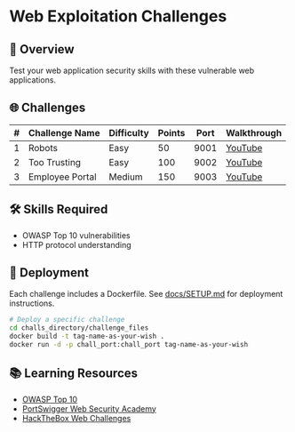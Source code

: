# Web Exploitation Challenges

## 🎯 Overview

Test your web application security skills with these vulnerable web applications.

## 🌐 Challenges

| # | Challenge Name | Difficulty | Points | Port | Walkthrough |
|---|---------------|------------|--------|------|-------------|
| 1 | Robots | Easy | 50 | 9001 | [YouTube](https://www.youtube.com/watch?v=ZdicKfV6Ht8&t=24s) |
| 2 | Too Trusting | Easy | 100 | 9002 | [YouTube](https://www.youtube.com/watch?v=ZdicKfV6Ht8&t=180s) |
| 3 | Employee Portal | Medium | 150 | 9003 | [YouTube](https://www.youtube.com/watch?v=ZdicKfV6Ht8&t=336s) |

## 🛠️ Skills Required

- OWASP Top 10 vulnerabilities
- HTTP protocol understanding

## 🚀 Deployment

Each challenge includes a Dockerfile. See [docs/SETUP.md](../docs/SETUP.md) for deployment instructions.
```bash
# Deploy a specific challenge
cd challs_directory/challenge_files
docker build -t tag-name-as-your-wish .
docker run -d -p chall_port:chall_port tag-name-as-your-wish
```

## 📚 Learning Resources

- [OWASP Top 10](https://owasp.org/www-project-top-ten/)
- [PortSwigger Web Security Academy](https://portswigger.net/web-security)
- [HackTheBox Web Challenges](https://www.hackthebox.com/)
